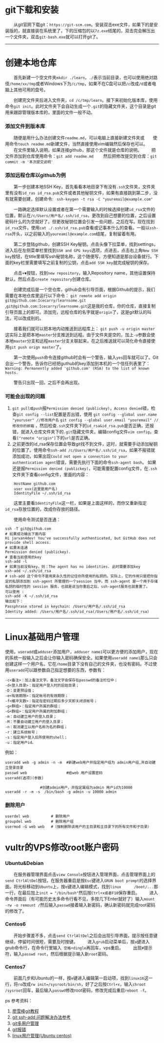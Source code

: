 # git下载和安装
&emsp;&emsp;从git官网下载git：``` https://git-scm.com ```。安装双击exe文件，如果下的是安装版的，就直接装在系统里了，下的压缩包的以```7z.exe```结尾的，双击完会解压出一个文件夹，双击```git-bash.exe```就可以打开git了。 

--------
# 创建本地仓库
&emsp;&emsp;首先新建一个空文件夹```mkdir ./learn```，```./```表示当前目录，也可以使用绝对路径```/home/xx/tmp```或者Windows下为```/c/tmp```，如果不在C盘可以把```/c```改成```/d```或者电脑上其他可用的盘号。 

&emsp;&emsp;创建完文件夹后进入文件夹，```cd /c/tmp/learn```。接下来初始化版本库，使用命令```git init```。此时文件夹下会自动生成一个```.git```的隐藏文件夹，这个目录是git用来跟踪管理版本库的，里面的文件一般不动。 

### 添加文件到版本库
&emsp;&emsp;随便是用什么办法创建文件```readme.md```，可以电脑上直接新建文件夹或&emsp;&emsp;使用命令```touch readme.md```新建文件，当然直接使用vim编辑然后保存也可以。  
&emsp;&emsp;在文件里输入说明，如果连接github，那这个文件就是仓库的说明。 
&emsp;&emsp;把文件添加到仓库使用命令：```git add readme.md``` 
&emsp;&emsp;然后把修改提交到仓库：```git commit -m '本次提交说明'``` 

### 添加远程仓库以github为例
&emsp;&emsp;第一步创建本地SSH Key，首先看看本地目录下有没有```.ssh```文件夹，文件夹里有没有```id_ras id_rsa.pub```文件或者其他秘钥文件，如果有直接跳到第二步，没有就需要创建，创建命令: 
``` ssh-keygen -t rsa -C "youremail@example.com"```

&emsp;&emsp;一路确定选择默认设置或者在第一个需要输入的时候选择创建```id_rsa```文件的位置，默认在```/c/Users/用户名/.ssh/id_rsa```，更改到自己想要的位置，之后设置密码什么的为空就好了。但更改秘钥位置会引发一些问题，之后在写。现在找到```id_rsa```文件，使用```cat ./.ssh/id_rsa.pub```查看或记事本什么的查看。一般以```ssh-rsa```开头，以之前输入的```youreamil@example.com```结尾，复制留着有用。 

&emsp;&emsp;第二步登陆github，创建SSH Key秘钥。点击头像下拉菜单，找到settings，进入后在左侧菜单栏里找到```SSH and GPG keys```选项，点进去，点击右上角```New SSH key```按钮，在title里填写ssh秘钥名称，这个随便写，方便知道是那台设备就行。下面的key栏里需要填写之前复制的公钥，点击```add SSH key```就完成秘钥的保存。 

&emsp;&emsp;点击```+▼```按钮，找到```new repository```，输入Repository name，其他设置保持默认，然后点击```create repository```创建仓库。 

&emsp;&emsp;创建完成后是一个空仓库，github会有引导页面，根据Github的提示，我们需要在本地仓库里运行以下命令：
``` git remote add origin git@github.com:Icecarry/learnsome.git ``` ,```git@github.com:Icecarry/learnsome.git```这是我的仓库，你的仓库，直接复制引导页面上的即可。添加完，远程仓库的名字就是```origin```了，这是git默认的叫法，可以改成别的。

&emsp;&emsp;接着我们就可以把本地内动推送到远程库上：
```git push -u origin master```
这实际上是把本地```master```分支推送到远程。由于文件夹是空的，加上```-u```参数会使本地```master```分支和远程```master```分支关联起来，在之后推送就可以简化命令直接使用```git push orign master```了。

&emsp;&emsp;第一次使用```push```命令连接github时会有一个警告，输入```yes```回车就可以了。Git会出一个警告，告诉你已经把guthub的key添加到本机的一个信任列表里了：
```Warning: Permanently added 'github.com' (RSA) to the list of known hosts.```

&emsp;&emsp;警告只出现一回，之后不会再出现。

### 可能会出现的问题
1. ```git pull或push```报```Permission denied (publickey)```，```Access denied```错，检查```git config --list```配置是否出错，使用
```git config --global user.name "youruser" //修改用户名```
```git config --global user.email "youremail" //修改你的邮箱```
，然后检查```.ssh```文件夹下的```id_rsa&id_rsa.pub```是否正确，还报错，就进入仓库文件夹下的```.git```隐藏文件夹，编辑config文件```vim config```，查看```["remote "origin"]```下的```url```是否正确。
2.  之前更改的id_rsa保存位置会导致git找不到文件，这时，就需要手动添加秘钥的位置了。使用命令```ssh-add /c/Users/用户名/.ssh/id_rsa```，如果不报错就添加成功，如果出现```Could not open a connection to your authentication agent```错误，需要先执行下面的命令```ssh-agent bash```。
如果还是报```Permission denied (publickey)```，可能需要配置config文件，在```.ssh```文件夹下查看config文件，里面的内容：
```Host git
    HostName github.com
    user xxx(这里是用户名)
    IdentityFile ~/.ssh/id_rsa
```
&emsp;&emsp;这里主要看```IdentityFile```这一栏，如果是上面这样的，而你又重新指定```id_rsa```存放位置的，改成你存放的路径。

&emsp;&emsp;使用命令测试是否连通：
```
ssh -T git@github.com
# 如果成功输出下面内容
Hi jarvan4dev! You've successfully authenticated, but GitHub does not provide shell access.
# 如果未连通
Permission denied (publickey).
# 查看当前使用的key
ssh-add -l
# 如果当前没有key，则：The agent has no identities. 此时需要添加key
ssh-add ~/.ssh/id_rsa
# ssh-add 这个命令不是用来永久性的记住你所使用的私钥的。实际上，它的作用只是把你指定的私钥添加到 ssh-agent 所管理的一个session 当中。而 ssh-agent 是一个用于存储私钥的临时性的 session 服务，也就是说当你重启之后，ssh-agent服务也就重置了。
可以使用 :
ssh-add -K ~/.ssh/id_rsa
输出如下：
Passphrase stored in keychain: /Users/用户名/.ssh/id_rsa
Identity added: /Users/用户名/.ssh/id_rsa(/Users/用户名/.ssh/id_rsa)

```

--------
# Linux基础用户管理
使用，```useradd```或```adduser```添加用户，```adduser name1```可以更方便的添加用户，现在的系统一般输入之后会让你输入密码确保安全。如果使用```useradd name1```那么只会创建这样一个用户名，它在```/home```目录下没有自己的文件夹，也没有密码。不过使用```useradd```可以跟参数自己指定想要的东西，参数有：
```
-c<备注>：加上备注文字。备注文字会保存在passwd的备注栏位中； 
-d<登入目录>：指定用户登入时的启始目录； 
-D：变更预设值； 
-e<有效期限>：指定帐号的有效期限； 
-f<缓冲天数>：指定在密码过期后多少天即关闭该帐号； 
-g<群组>：指定用户所属的群组； 
-G<群组>：指定用户所属的附加群组； 
-m：自动建立用户的登入目录； 
-M：不要自动建立用户的登入目录； 
-n：取消建立以用户名称为名的群组； 
-r：建立系统帐号； 
-s：指定用户登入后所使用的shell； 
-u：指定用户id。
```
例如：
```
useradd web -g admin -n -m  #新建web用户并指定用户组为 admin用户组,并自动建立登录目录
passwd web                  #给web 用户设置密码
useradd(选项)(参数)

                #创建admin用户，并指定属组为admin 用户id为10000
useradd -r -m -s  /bin/bash -g admin -u 10000 admin 
```
### 删除用户
```
userdel web			 # 删除用户
groupdel web		 # 删除用户组
usermod –G web web   #（强制删除该用户的主目录和主目录下的所有文件和子目录）
```


# vultr的VPS修改root账户密码
### Ubuntu&Debian
&emsp;&emsp;在服务器管理界面点击```view Console```按钮进入管理界面，点击管理界面上的```send CtrlAltDel```按钮，在服务器重启是按```Esc```键进入```GRUN boot prompt```的选择界面。将光标移动到```Ubuntu```上，按```e```键进入编辑模式，找到```linux      /boot/...```那一行，在最后加上```init = "/bin/bash"```然后按```Ctrl+x或者F10```保存重启。
&emsp;&emsp;进入命令界面后（有可能历史太多命令行看不见，多按几下Enter就好了）输入```mount -rw -o remount /```然后输入```passwd```接着输入新密码，确认新密码就完成root密码的修改了。
### Centos6
&emsp;&emsp;开始步骤差不多，点击```send CtrlAltDel```之后会出现引导界面，提示按任意键继续，停留时间很短，需要及时按键。
&emsp;&emsp;进入```grub```启动菜单后，按```a```键进入grub命令行，在命令行里输入``` 空格+dingle```再回车，vps重启。
&emsp;&emsp;出现```#```提示符，输入```passwd root```，然后根据提示输入新```root```密码。
### Centos7
&emsp;&emsp;前面几步和Ubuntu的一样，按```e```键进入编辑第一启动项，找到```linux16```这一行，将```ro```改成```rw init=/sysroot/bin/sh```，好了之后按```Ctrl+x```，输入```chroot /sysroot```回车，最后输入```passwd```修改root密码，修改完成后重启```reboot -f```。




ps 参考资料：  
1. [廖雪峰git教程](https://www.liaoxuefeng.com/wiki/896043488029600)
2. [git ssh-add 问题解决办法参考](https://www.cnblogs.com/sheldonxu/archive/2012/09/17/2688281.html)
3. [git多用户管理](https://www.jianshu.com/p/8e0d54ee3d20)
4. [git报错](https://blog.csdn.net/belalds/article/details/80485160)
5. [linux用户管理(Ubuntu centos)](https://www.jianshu.com/p/6bc98fd1c4a5)